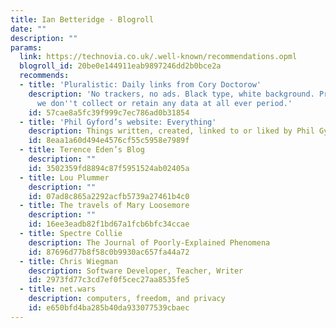 ```yaml
---
title: Ian Betteridge - Blogroll
date: ""
description: ""
params:
  link: https://technovia.co.uk/.well-known/recommendations.opml
  blogroll_id: 20be0e144911eab9897246dd2b0bce2a
  recommends:
  - title: 'Pluralistic: Daily links from Cory Doctorow'
    description: 'No trackers, no ads. Black type, white background. Privacy policy:
      we don''t collect or retain any data at all ever period.'
    id: 57cae8a5fc39f999c7ec786ad0b31854
  - title: 'Phil Gyford’s website: Everything'
    description: Things written, created, linked to or liked by Phil Gyford
    id: 8eaa1a60d494e4576cf55c5958e7989f
  - title: Terence Eden’s Blog
    description: ""
    id: 3502359fd8894c87f5951524ab02405a
  - title: Lou Plummer
    description: ""
    id: 07ad8c865a2292acfb5739a27461b4c0
  - title: The travels of Mary Loosemore
    description: ""
    id: 16ee3eadb82f1bd67a1fcb6bfc34ccae
  - title: Spectre Collie
    description: The Journal of Poorly-Explained Phenomena
    id: 87696d77b8f58c0b9930ac657fa44a72
  - title: Chris Wiegman
    description: Software Developer, Teacher, Writer
    id: 2973fd77c3cd7ef0f5cec27aa8535fe5
  - title: net.wars
    description: computers, freedom, and privacy
    id: e650bfd4ba285b40da933077539cbaec
---
```

